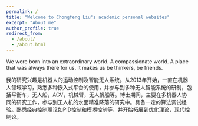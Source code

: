 ```yaml
---
permalink: /
title: "Welcome to Chongfeng Liu's academic personal websites"
excerpt: "About me"
author_profile: true
redirect_from: 
  - /about/
  - /about.html
---
```


We were born into an extraordinary world. A compassionate world. A place that was always there for us. It makes us be thinkers, be friends.


我的研究兴趣是机器人的运动控制及智能无人系统。从2013年开始，一直在机器人领域学习，熟悉多种嵌入式平台的使用，并参与到多种无人智能系统的研制，包括平衡车，无人船，AGV，机械臂，无人帆船等。博士期间，主要在多机器人协同的研究工作，参与到无人机的水面精准降落的研究中。具备一定的算法调试经验。熟悉经典控制理论如PID控制和模糊控制等，并开始拓展到优化理论，现代控制论。

